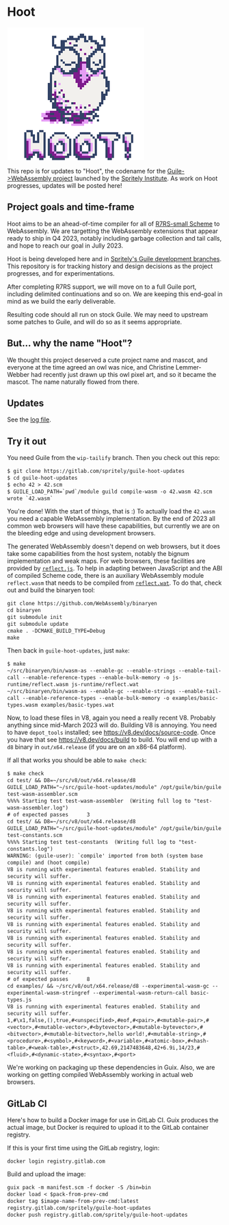 # Hoot

![Hoot logo](./hoot.png)

This repo is for updates to "Hoot", the codename for the
[Guile->WebAssembly
project](https://spritely.institute/news/guile-on-web-assembly-project-underway.html)
launched by the [Spritely Institute](https://spritely.institute/).  As
work on Hoot progresses, updates will be posted here!

## Project goals and time-frame

Hoot aims to be an ahead-of-time compiler for all of [R7RS-small
Scheme](https://small.r7rs.org/) to WebAssembly.  We are targetting the
WebAssembly extensions that appear ready to ship in Q4 2023, notably
including garbage collection and tail calls, and hope to reach our goal
in Jully 2023.

Hoot is being developed here and in [Spritely's Guile development
branches](https://gitlab.com/spritely/guile).  This repository is for
tracking history and design decisions as the project progresses, and for
experimentations.

After completing R7RS support, we will move on to a full Guile port,
including delimited continuations and so on.  We are keeping this
end-goal in mind as we build the early deliverable.

Resulting code should all run on stock Guile.  We may need to upstream
some patches to Guile, and will do so as it seems appropriate.

## But... why the name "Hoot"?

We thought this project deserved a cute project name and mascot, and
everyone at the time agreed an owl was nice, and Christine
Lemmer-Webber had recently just drawn up this owl pixel art, and
so it became the mascot.
The name naturally flowed from there.

## Updates

See the [log file](design/log.md).

## Try it out

You need Guile from the `wip-tailify` branch.  Then you check out this
repo:

```
$ git clone https://gitlab.com/spritely/guile-hoot-updates
$ cd guile-hoot-updates
$ echo 42 > 42.scm
$ GUILE_LOAD_PATH=`pwd`/module guild compile-wasm -o 42.wasm 42.scm
wrote `42.wasm`
```

You're done!  With the start of things, that is :)  To actually load the
`42.wasm` you need a capable WebAssembly implementation.  By the end of
2023 all common web browsers will have these capabilities, but currently
we are on the bleeding edge and using development browsers.

The generated WebAssembly doesn't depend on web browsers, but it does
take some capabilities from the host system, notably the bignum
implementation and weak maps.  For web browsers, these facilities are
provided by [`reflect.js`](./js-runtime/reflect.js).  To help in
adapting between JavaScript and the ABI of compiled Scheme code, there
is an auxiliary WebAssembly module `reflect.wasm` that needs to be
compiled from [`reflect.wat`](./js-runtime/reflect.wat).  To do that,
check out and build the binaryen tool:

```
git clone https://github.com/WebAssembly/binaryen
cd binaryen
git submodule init
git submodule update
cmake . -DCMAKE_BUILD_TYPE=Debug
make
```

Then back in `guile-hoot-updates`, just `make`:

```
$ make
~/src/binaryen/bin/wasm-as --enable-gc --enable-strings --enable-tail-call --enable-reference-types --enable-bulk-memory -o js-runtime/reflect.wasm js-runtime/reflect.wat
~/src/binaryen/bin/wasm-as --enable-gc --enable-strings --enable-tail-call --enable-reference-types --enable-bulk-memory -o examples/basic-types.wasm examples/basic-types.wat
```

Now, to load these files in V8, again you need a really recent V8.
Probably anything since mid-March 2023 will do.  Building V8 is
annoying.  You need to have `depot_tools` installed; see
https://v8.dev/docs/source-code.  Once you have that see
https://v8.dev/docs/build to build.  You will end up with a `d8` binary
in `out/x64.release` (if you are on an x86-64 platform).

If all that works you should be able to `make check`:

```
$ make check
cd test/ && D8=~/src/v8/out/x64.release/d8 GUILE_LOAD_PATH="~/src/guile-hoot-updates/module" /opt/guile/bin/guile test-wasm-assembler.scm
%%%% Starting test test-wasm-assembler  (Writing full log to "test-wasm-assembler.log")
# of expected passes      3
cd test/ && D8=~/src/v8/out/x64.release/d8 GUILE_LOAD_PATH="~/src/guile-hoot-updates/module" /opt/guile/bin/guile test-constants.scm
%%%% Starting test test-constants  (Writing full log to "test-constants.log")
WARNING: (guile-user): `compile' imported from both (system base compile) and (hoot compile)
V8 is running with experimental features enabled. Stability and security will suffer.
V8 is running with experimental features enabled. Stability and security will suffer.
V8 is running with experimental features enabled. Stability and security will suffer.
V8 is running with experimental features enabled. Stability and security will suffer.
V8 is running with experimental features enabled. Stability and security will suffer.
V8 is running with experimental features enabled. Stability and security will suffer.
V8 is running with experimental features enabled. Stability and security will suffer.
V8 is running with experimental features enabled. Stability and security will suffer.
# of expected passes      8
cd examples/ && ~/src/v8/out/x64.release/d8 --experimental-wasm-gc --experimental-wasm-stringref --experimental-wasm-return-call basic-types.js
V8 is running with experimental features enabled. Stability and security will suffer.
1,#\x1,false,(),true,#<unspecified>,#eof,#<pair>,#<mutable-pair>,#<vector>,#<mutable-vector>,#<bytevector>,#<mutable-bytevector>,#<bitvector>,#<mutable-bitvector>,hello world!,#<mutable-string>,#<procedure>,#<symbol>,#<keyword>,#<variable>,#<atomic-box>,#<hash-table>,#<weak-table>,#<struct>,42.69,2147483648,42+6.9i,14/23,#<fluid>,#<dynamic-state>,#<syntax>,#<port>
```

We're working on packaging up these dependencies in Guix.  Also, we are
working on getting compiled WebAssembly working in actual web browsers.

## GitLab CI

Here's how to build a Docker image for use in GitLab CI.  Guix
produces the actual image, but Docker is required to upload it to the
GitLab container registry.

If this is your first time using the GitLab registry, login:

```
docker login registry.gitlab.com
```

Build and upload the image:

```
guix pack -m manifest.scm -f docker -S /bin=bin
docker load < $pack-from-prev-cmd
docker tag $image-name-from-prev-cmd:latest registry.gitlab.com/spritely/guile-hoot-updates
docker push registry.gitlab.com/spritely/guile-hoot-updates
```
